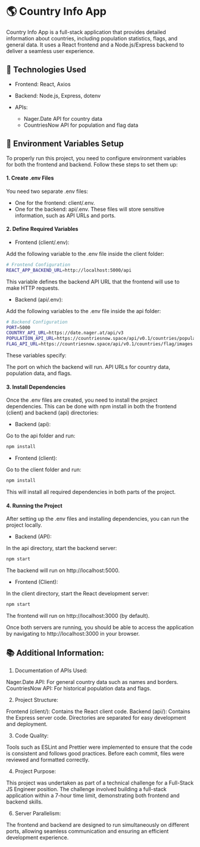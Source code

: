 # 🌎 Country Info App

Country Info App is a full-stack application that provides detailed information about countries, including population statistics, flags, and general data. It uses a React frontend and a Node.js/Express backend to deliver a seamless user experience.

## 🔧 Technologies Used
- Frontend: React, Axios

- Backend: Node.js, Express, dotenv

- APIs:
   - Nager.Date API for country data
   - CountriesNow API for population and flag data

## 📂 Environment Variables Setup

To properly run this project, you need to configure environment variables for both the frontend and backend. Follow these steps to set them up:

#### 1. Create .env Files

You need two separate .env files:

- One for the frontend: client/.env.
- One for the backend: api/.env.
  These files will store sensitive information, such as API URLs and ports.

#### 2. Define Required Variables

- Frontend (client/.env):

Add the following variable to the .env file inside the client folder:

```bash
# Frontend Configuration
REACT_APP_BACKEND_URL=http://localhost:5000/api
```

This variable defines the backend API URL that the frontend will use to make HTTP requests.

- Backend (api/.env):

Add the following variables to the .env file inside the api folder:

```bash
# Backend Configuration
PORT=5000
COUNTRY_API_URL=https://date.nager.at/api/v3
POPULATION_API_URL=https://countriesnow.space/api/v0.1/countries/population
FLAG_API_URL=https://countriesnow.space/api/v0.1/countries/flag/images
```

These variables specify:

The port on which the backend will run.
API URLs for country data, population data, and flags.

#### 3. Install Dependencies

Once the .env files are created, you need to install the project dependencies. This can be done with npm install in both the frontend (client) and backend (api) directories:

- Backend (api):

Go to the api folder and run:

```bash
npm install
```

- Frontend (client):

Go to the client folder and run:

```bash
npm install
```

This will install all required dependencies in both parts of the project.

#### 4. Running the Project

After setting up the .env files and installing dependencies, you can run the project locally.

- Backend (API):

In the api directory, start the backend server:

```bash
npm start
```

The backend will run on http://localhost:5000.

- Frontend (Client):

In the client directory, start the React development server:

```bash
npm start
```

The frontend will run on http://localhost:3000 (by default).

Once both servers are running, you should be able to access the application by navigating to http://localhost:3000 in your browser.

## 📚 Additional Information:

1. Documentation of APIs Used:

Nager.Date API: For general country data such as names and borders.
CountriesNow API: For historical population data and flags.

2. Project Structure:

Frontend (client/): Contains the React client code.
Backend (api/): Contains the Express server code.
Directories are separated for easy development and deployment.

3. Code Quality:

Tools such as ESLint and Prettier were implemented to ensure that the code is consistent and follows good practices.
Before each commit, files were reviewed and formatted correctly.

4. Project Purpose:

This project was undertaken as part of a technical challenge for a Full-Stack JS Engineer position. The challenge involved building a full-stack application within a 7-hour time limit, demonstrating both frontend and backend skills.

6. Server Parallelism:

The frontend and backend are designed to run simultaneously on different ports, allowing seamless communication and ensuring an efficient development experience.
